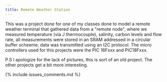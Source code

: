 ```yaml
---
title: Remote Weather Station
---
```


This was a project done for one of my classes done to model a remote weather
terminal that gathered data from a "remote node", where we measured temperature
(via J thermocouple), salinity, carbon levels and flow rate, all measurements
were stored in an SRAM addressed in a circular buffer scheeme, data was
transmitted using an I2C protocol. The micro controllers used for this projects
were the PIC 16Fxxx and PIC18Fxxx.

P.S I apologize for the lack of pictures, this is sort of an old project. The
other projects get a bit more interesting.

{% include issues_comments.md %}

